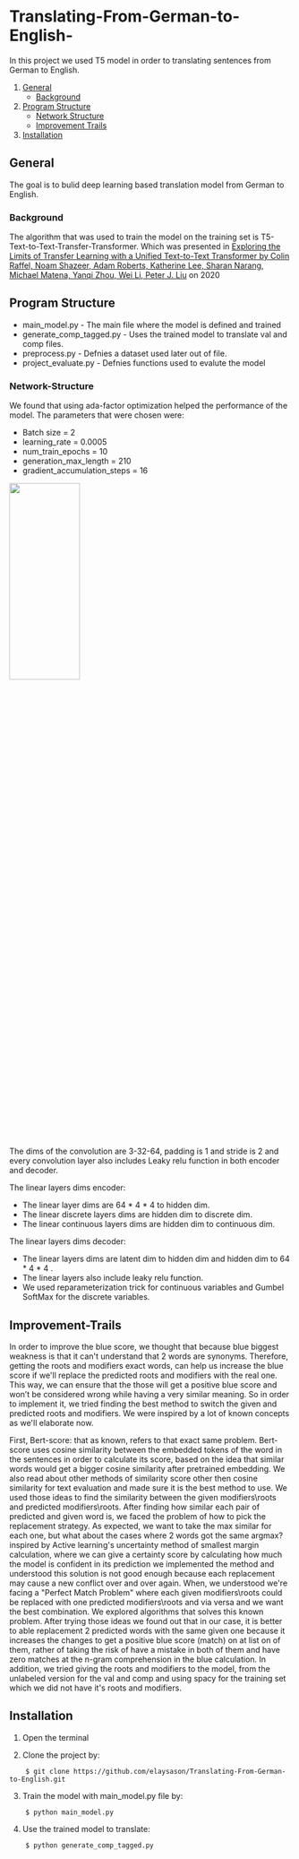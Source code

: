 # Translating-From-German-to-English-
In this project we used T5 model in order to translating sentences from German to English.

1. [General](#General)
    - [Background](#background)
3. [Program Structure](#Program-Structure)
    - [Network Structure](#Network-Structure)
    - [Improvement Trails](#Improvement-Trails)
5. [Installation](#Installation)

## General
The goal is to bulid deep learning based translation model from German to English.

### Background
The algorithm that was used to train the model on the training set is T5-Text-to-Text-Transfer-Transformer. Which was presented in [Exploring the 
Limits of Transfer Learning with a Unified Text-to-Text Transformer by 
Colin Raffel, Noam Shazeer, Adam Roberts, Katherine Lee, Sharan 
Narang, Michael Matena, Yanqi Zhou, Wei Li, Peter J. Liu](https://arxiv.org/pdf/1910.10683.pdf) on 2020 

## Program Structure
* main_model.py - The main file where the model is defined and trained
* generate_comp_tagged.py - Uses the trained model to translate val and comp files.
* preprocess.py - Defnies a dataset used later out of file.
* project_evaluate.py - Defnies functions used to evalute the model

### Network-Structure
We found that using ada-factor optimization helped the performance of the model.
The parameters that were chosen were:
* Batch size = 2
* learning_rate = 0.0005
* num_train_epochs = 10 
* generation_max_length = 210
* gradient_accumulation_steps = 16

<img src="https://i.imgur.com/WJJmZuh.png" width = 50% height=30%>

The dims of the convolution are 3-32-64, padding is 1 and stride is 2 and every convolution layer also includes Leaky relu function in both encoder and decoder. 

The linear layers dims encoder: 
* The linear layer dims are 64 * 4 * 4 to hidden dim. 
* The linear discrete layers dims are hidden dim to discrete dim. 
* The linear continuous layers dims are hidden dim to continuous dim. 

The linear layers dims decoder: 
* The linear layers dims are latent dim to hidden dim and hidden dim to 64 * 4 * 4 .
* The linear layers also include leaky relu function. 
* We used reparameterization trick for continuous variables and Gumbel SoftMax for the discrete variables.  

## Improvement-Trails

In order to improve the blue score, we thought that because blue biggest weakness is that it can't understand that 2 words are synonyms. 
Therefore, getting the roots and modifiers exact words, can help us increase the blue score if we'll replace the predicted roots and modifiers with the real one. This way, we can ensure that the those will get a positive blue score and won’t be considered wrong while having a very similar meaning. 
So in order to implement it, we tried finding the best method to switch the given and predicted roots and modifiers. We were inspired by a lot of known concepts as we'll elaborate now.

 

First, Bert-score: that as known, refers to that exact same problem. Bert-score uses cosine similarity between the embedded tokens of the word in the sentences in order to calculate its score, based on the idea that similar words would get a bigger cosine similarity after pretrained embedding. 
We also read about other methods of similarity score other then cosine similarity for text evaluation and made sure it is the best method to use. We used those ideas to find the similarity between the given modifiers\roots and predicted modifiers\roots.
After finding how similar each pair of predicted and given word is, we faced the problem of how to pick the replacement strategy. As expected, we want to take the max similar for each one, but what about the cases where 2 words got the same argmax? inspired by Active learning's uncertainty method of smallest margin calculation, where we can give a certainty score by calculating how much the model is confident in its 
prediction we implemented the method and understood this solution is not 
good enough because each replacement may cause a new conflict over and 
over again. When, we understood we're facing a "Perfect Match Problem" 
where each given modifiers\roots could be replaced with one predicted 
modifiers\roots and via versa and we want the best combination. We 
explored algorithms that solves this known problem. After trying those 
ideas we found out that in our case, it is better to able replacement 2 
predicted words with the same given one because it increases the changes to get a positive blue score (match) on at list on of them, rather of taking 
the risk of have a mistake in both of them and have zero matches at the n-gram comprehension in the blue calculation. 
In addition, we tried giving the roots and modifiers to the model, from the unlabeled version for the val and comp and using spacy for the training set which we did not have it's roots and modifiers.
 
## Installation
1. Open the terminal

2. Clone the project by:
```
    $ git clone https://github.com/elaysason/Translating-From-German-to-English.git
```
3. Train the model with main_model.py file by:
```
    $ python main_model.py
```
4. Use the trained model to translate:
```
    $ python generate_comp_tagged.py
```
